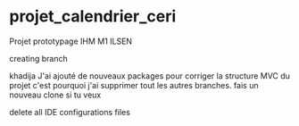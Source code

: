 # projet_calendrier_ceri
Projet prototypage IHM M1 ILSEN

creating branch 

khadija J'ai ajouté de nouveaux packages pour corriger la structure MVC du projet c'est pourquoi j'ai supprimer tout les autres branches. 
fais un nouveau clone si tu veux 

delete all IDE configurations files 